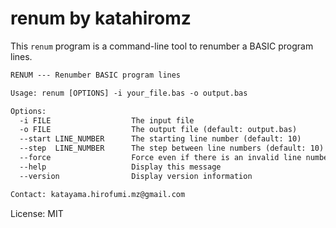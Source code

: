 # renum by katahiromz

This `renum` program is a command-line tool to renumber a BASIC program lines.

```txt
RENUM --- Renumber BASIC program lines

Usage: renum [OPTIONS] -i your_file.bas -o output.bas

Options:
  -i FILE                  The input file
  -o FILE                  The output file (default: output.bas)
  --start LINE_NUMBER      The starting line number (default: 10)
  --step  LINE_NUMBER      The step between line numbers (default: 10)
  --force                  Force even if there is an invalid line number
  --help                   Display this message
  --version                Display version information

Contact: katayama.hirofumi.mz@gmail.com
```

License: MIT
